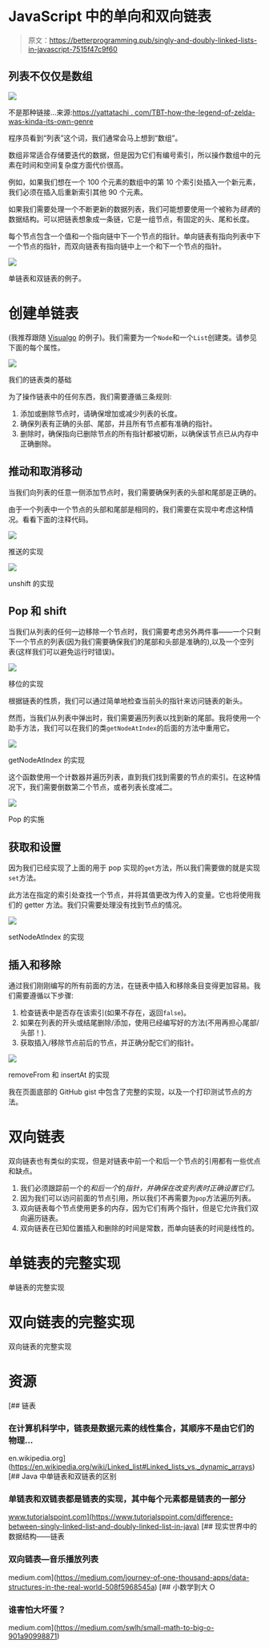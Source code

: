# JavaScript 中的单向和双向链表

> 原文：<https://betterprogramming.pub/singly-and-doubly-linked-lists-in-javascript-7515f47c9f60>

## 列表不仅仅是数组

![](img/4069f530aa7ccbd0c797f0ef532c1495.png)

不是那种链接…来源:[https://yattatachi . com/TBT-how-the-legend-of-zelda-was-kinda-its-own-genre](https://yattatachi.com/tbt-how-the-legend-of-zelda-was-kinda-its-own-genre)

程序员看到“列表”这个词，我们通常会马上想到“数组”。

数组非常适合存储要迭代的数据，但是因为它们有编号索引，所以操作数组中的元素在时间和空间复杂度方面代价很高。

例如，如果我们想在一个 100 个元素的数组中的第 10 个索引处插入一个新元素，我们必须在插入后重新索引其他 90 个元素。

如果我们需要处理一个不断更新的数据列表，我们可能想要使用一个被称为*链表*的数据结构。可以把链表想象成一条链，它是一组节点，有固定的头、尾和长度。

每个节点包含一个值和一个指向链中下一个节点的指针。单向链表有指向列表中下一个节点的指针，而双向链表有指向链中上一个和下一个节点的指针。

![](img/739d6c59ce24a9a80cee349d6201c814.png)

单链表和双链表的例子。

# 创建单链表

(我推荐跟随 [Visualgo](https://visualgo.net/en/list) 的例子)。我们需要为一个`Node`和一个`List`创建类。请参见下面的每个属性。

![](img/80ba06a6eb5b14dcad58f7ea7b136ce7.png)

我们的链表类的基础

为了操作链表中的任何东西，我们需要遵循三条规则:

1.  添加或删除节点时，请确保增加或减少列表的长度。
2.  确保列表有正确的头部、尾部，并且所有节点都有准确的指针。
3.  删除时，确保指向已删除节点的所有指针都被切断，以确保该节点已从内存中正确删除。

## 推动和取消移动

当我们向列表的任意一侧添加节点时，我们需要确保列表的头部和尾部是正确的。

由于一个列表中一个节点的头部和尾部是相同的，我们需要在实现中考虑这种情况。看看下面的注释代码。

![](img/26f397c064773589c16e5e7cc0d977dd.png)

推送的实现

![](img/84ac4a6f14adc51363e6fd29fbd300b4.png)

unshift 的实现

## Pop 和 shift

当我们从列表的任何一边移除一个节点时，我们需要考虑另外两件事——一个只剩下一个节点的列表(因为我们需要确保我们的尾部和头部是准确的),以及一个空列表(这样我们可以避免运行时错误)。

![](img/0eedbcafcb1dbbe4dc0a83500e300fb1.png)

移位的实现

根据链表的性质，我们可以通过简单地检查当前头的指针来访问链表的新头。

然而，当我们从列表中弹出时，我们需要遍历列表以找到新的尾部。我将使用一个助手方法，我们可以在我们的类`getNodeAtIndex`的后面的方法中重用它。

![](img/f466eaedaec1b8c6a227ec8a2b758526.png)

getNodeAtIndex 的实现

这个函数使用一个计数器并遍历列表，直到我们找到需要的节点的索引。在这种情况下，我们需要倒数第二个节点，或者列表长度减二。

![](img/4cacac15ec951c299cee70f6b2b2cf3b.png)

Pop 的实施

## 获取和设置

因为我们已经实现了上面的用于 pop 实现的`get`方法，所以我们需要做的就是实现`set`方法。

此方法在指定的索引处查找一个节点，并将其值更改为传入的变量。它也将使用我们的 getter 方法。我们只需要处理没有找到节点的情况。

![](img/2a984b1da83a9ca9fbb9eddc6103b929.png)

setNodeAtIndex 的实现

## 插入和移除

通过我们刚刚编写的所有前面的方法，在链表中插入和移除条目变得更加容易。我们需要遵循以下步骤:

1.  检查链表中是否存在该索引(如果不存在，返回`false`)。
2.  如果在列表的开头或结尾删除/添加，使用已经编写好的方法(不用再担心尾部/头部！).
3.  获取插入/移除节点前后的节点，并正确分配它们的指针。

![](img/e9f7811dcc45b5f48a5eb2eab1926ae9.png)

removeFrom 和 insertAt 的实现

我在页面底部的 GitHub gist 中包含了完整的实现，以及一个打印测试节点的方法。

# 双向链表

双向链表也有类似的实现，但是对链表中前一个和后一个节点的引用都有一些优点和缺点。

1.  我们必须跟踪前一个的*和后一个*的*指针，并确保在改变列表时正确设置它们。*
2.  因为我们可以访问前面的节点引用，所以我们不再需要为`pop`方法遍历列表。
3.  双向链表每个节点使用更多的内存，因为它们有两个指针，但是它允许我们双向遍历链表。
4.  双向链表在已知位置插入和删除的时间是常数，而单向链表的时间是线性的。

# 单链表的完整实现

单链表的完整实现

# 双向链表的完整实现

双向链表的完整实现

# **资源**

[](https://en.wikipedia.org/wiki/Linked_list#Linked_lists_vs._dynamic_arrays) [## 链表

### 在计算机科学中，链表是数据元素的线性集合，其顺序不是由它们的物理…

en.wikipedia.org](https://en.wikipedia.org/wiki/Linked_list#Linked_lists_vs._dynamic_arrays) [](https://www.tutorialspoint.com/difference-between-singly-linked-list-and-doubly-linked-list-in-java) [## Java 中单链表和双链表的区别

### 单链表和双链表都是链表的实现，其中每个元素都是链表的一部分

www.tutorialspoint.com](https://www.tutorialspoint.com/difference-between-singly-linked-list-and-doubly-linked-list-in-java) [](https://medium.com/journey-of-one-thousand-apps/data-structures-in-the-real-world-508f5968545a) [## 现实世界中的数据结构——链表

### 双向链表—音乐播放列表

medium.com](https://medium.com/journey-of-one-thousand-apps/data-structures-in-the-real-world-508f5968545a) [](https://medium.com/swlh/small-math-to-big-o-901a90998871) [## 小数学到大 O

### 谁害怕大坏蛋？

medium.com](https://medium.com/swlh/small-math-to-big-o-901a90998871)